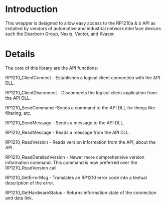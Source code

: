 # Introduction #

This wrapper is designed to allow easy access to the RP1210a & b API as installed by vendors of automotive and industrial network interface devices such the Dearborn Group, Nexiq, Vector, and Kvaser.


# Details #

The core of this library are the API functions:

RP1210\_ClientConnect - Establishes a logical client connection with the API DLL.

RP1210\_ClientDisconnect - Disconnects the logical client application from the API DLL.

RP1210\_SendCommand -Sends a command to the API DLL for things like filtering, etc.

RP1210\_SendMessage - Sends a message to the API DLL.

RP1210\_ReadMessage - Reads a message from the API DLL.

RP1210\_ReadVersion - Reads version information from the API, about the API.

RP1210\_ReadDetailedVersion - Newer more comprehensive version information command.  This command is now preferred over the RP1210\_ReadVersion call.

RP1210\_GetErrorMsg - Translates an RP1210 error code into a textual description of the error.

RP1210\_GetHardwareStatus - Returns information state of the connection and data link.